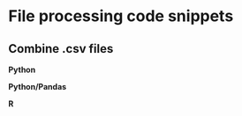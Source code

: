 # File processing code snippets

## Combine .csv files

**Python**
<script src="https://gist.github.com/akanik/f5e1a540a07de0d462d046e8796008b1.js"></script>

**Python/Pandas**

**R**
